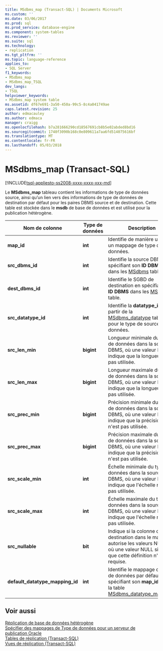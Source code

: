 ```yaml
---
title: MSdbms_map (Transact-SQL) | Documents Microsoft
ms.custom: ''
ms.date: 03/06/2017
ms.prod: sql
ms.prod_service: database-engine
ms.component: system-tables
ms.reviewer: ''
ms.suite: sql
ms.technology:
- replication
ms.tgt_pltfrm: ''
ms.topic: language-reference
applies_to:
- SQL Server
f1_keywords:
- MSdbms_map
- MSdbms_map_TSQL
dev_langs:
- TSQL
helpviewer_keywords:
- MSdbms_map system table
ms.assetid: df67e691-3a50-450a-99c5-8c4a041749ae
caps.latest.revision: 25
author: edmacauley
ms.author: edmaca
manager: craigg
ms.openlocfilehash: b7a281666290cd18567691cb8b5e02abded8bd16
ms.sourcegitcommit: 1740f3090b168c0e809611a7aa6fd514075616bf
ms.translationtype: MT
ms.contentlocale: fr-FR
ms.lasthandoff: 05/03/2018
---
```

# <a name="msdbmsmap-transact-sql"></a>MSdbms_map (Transact-SQL)
[!INCLUDE[tsql-appliesto-ss2008-xxxx-xxxx-xxx-md](../../includes/tsql-appliesto-ss2008-xxxx-xxxx-xxx-md.md)]

  Le **MSdbms_map** tableau contient les informations de type de données source, ainsi qu’un lien vers des informations de type de données de destination par défaut pour les paires DBMS source et de destination. Cette table est stockée dans le **msdb** de base de données et est utilisé pour la publication hétérogène.  
  
|Nom de colonne|Type de données| Description|  
|-----------------|---------------|-----------------|  
|**map_id**|**int**|Identifie de manière unique un mappage de type de données.|  
|**src_dbms_id**|**int**|Identifie la source DBMS en spécifiant son **ID DBMS** dans les [MSdbms](../../relational-databases/system-tables/msdbms-transact-sql.md) table.|  
|**dest_dbms_id**|**int**|Identifie le SGBD de destination en spécifiant son **ID DBMS** dans les [MSdbms](../../relational-databases/system-tables/msdbms-transact-sql.md) table.|  
|**src_datatype_id**|**int**|Identifie la **datatype_id** à partir de la [MSdbms_datatype](../../relational-databases/system-tables/msdbms-datatype-transact-sql.md) table pour le type de source de données.|  
|**src_len_min**|**bigint**|Longueur minimale du type de données dans la source DBMS, où une valeur NULL indique que la longueur n'est pas utilisée.|  
|**src_len_max**|**bigint**|Longueur maximale du type de données dans la source DBMS, où une valeur NULL indique que la longueur n'est pas utilisée.|  
|**src_prec_min**|**bigint**|Précision minimale du type de données dans la source DBMS, où une valeur NULL indique que la précision n'est pas utilisée.|  
|**src_prec_max**|**bigint**|Précision maximale du type de données dans la source DBMS, où une valeur NULL indique que la précision n'est pas utilisée.|  
|**src_scale_min**|**int**|Échelle minimale du type de données dans la source DBMS, où une valeur NULL indique que l'échelle n'est pas utilisée.|  
|**src_scale_max**|**int**|Échelle maximale du type de données dans la source DBMS, où une valeur NULL indique que l'échelle n'est pas utilisée.|  
|**src_nullable**|**bit**|Indique si la colonne de destination dans le mappage autorise les valeurs NULL, où une valeur NULL signifie que cette définition n'est pas requise.|  
|**default_datatype_mapping_id**|**int**|Identifie le mappage de type de données par défaut en spécifiant son **map_id** dans la table [MSdbms_datatype_mapping](../../relational-databases/system-tables/msdbms-datatype-mapping-transact-sql.md).|  
  
## <a name="see-also"></a>Voir aussi  
 [Réplication de base de données hétérogène](../../relational-databases/replication/non-sql/heterogeneous-database-replication.md)   
 [Spécifier des mappages de Type de données pour un serveur de publication Oracle](../../relational-databases/replication/publish/specify-data-type-mappings-for-an-oracle-publisher.md)   
 [Tables de réplication &#40;Transact-SQL&#41;](../../relational-databases/system-tables/replication-tables-transact-sql.md)   
 [Vues de réplication &#40;Transact-SQL&#41;](../../relational-databases/system-views/replication-views-transact-sql.md)  
  
  
